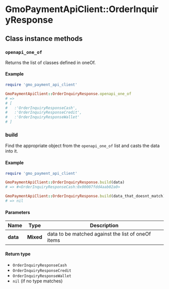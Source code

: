 # GmoPaymentApiClient::OrderInquiryResponse

## Class instance methods

### `openapi_one_of`

Returns the list of classes defined in oneOf.

#### Example

```ruby
require 'gmo_payment_api_client'

GmoPaymentApiClient::OrderInquiryResponse.openapi_one_of
# =>
# [
#   :'OrderInquiryResponseCash',
#   :'OrderInquiryResponseCredit',
#   :'OrderInquiryResponseWallet'
# ]
```

### build

Find the appropriate object from the `openapi_one_of` list and casts the data into it.

#### Example

```ruby
require 'gmo_payment_api_client'

GmoPaymentApiClient::OrderInquiryResponse.build(data)
# => #<OrderInquiryResponseCash:0x00007fdd4aab02a0>

GmoPaymentApiClient::OrderInquiryResponse.build(data_that_doesnt_match)
# => nil
```

#### Parameters

| Name | Type | Description |
| ---- | ---- | ----------- |
| **data** | **Mixed** | data to be matched against the list of oneOf items |

#### Return type

- `OrderInquiryResponseCash`
- `OrderInquiryResponseCredit`
- `OrderInquiryResponseWallet`
- `nil` (if no type matches)

